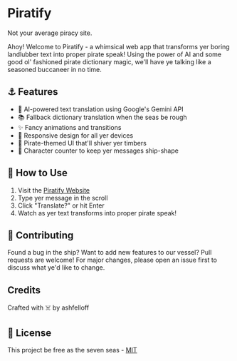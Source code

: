 # Piratify
Not your average piracy site.

Ahoy! Welcome to Piratify - a whimsical web app that transforms yer boring landlubber text into proper pirate speak! Using the power of AI and some good ol' fashioned pirate dictionary magic, we'll have ye talking like a seasoned buccaneer in no time.

## ⚓ Features

- 🤖 AI-powered text translation using Google's Gemini API
- 📚 Fallback dictionary translation when the seas be rough
- ✨ Fancy animations and transitions
- 📱 Responsive design for all yer devices
- 🎨 Pirate-themed UI that'll shiver yer timbers
- 💬 Character counter to keep yer messages ship-shape

## 🎯 How to Use

1. Visit the [Piratify Website](arr.ashwath.ch)
2. Type yer message in the scroll
3. Click "Translate?" or hit Enter
4. Watch as yer text transforms into proper pirate speak!

## 🤝 Contributing

Found a bug in the ship? Want to add new features to our vessel? Pull requests are welcome! For major changes, please open an issue first to discuss what ye'd like to change.

## Credits

Crafted with ☠️ by ashfelloff

## 📜 License

This project be free as the seven seas - [MIT](https://choosealicense.com/licenses/mit/)
